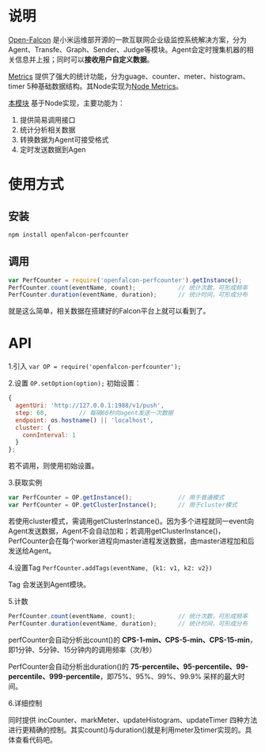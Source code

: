 # 说明

[Open-Falcon](http://open-falcon.com/) 是小米运维部开源的一款互联网企业级监控系统解决方案，分为Agent、Transfe、Graph、Sender、Judge等模块。Agent会定时搜集机器的相关信息并上报；同时可以**接收用户自定义数据**。

[Metrics](http://dropwizard.github.io/metrics/2.2.0/getting-started/) 提供了强大的统计功能，分为guage、counter、meter、histogram、timer 5种基础数据结构。其Node实现为[Node Metrics](https://github.com/mikejihbe/metrics)。

[本模块](https://github.com/efeiefei/openfalcon-perfcounter) 基于Node实现，主要功能为：
1. 提供简易调用接口
2. 统计分析相关数据
3. 转换数据为Agent可接受格式
4. 定时发送数据到Agen

# 使用方式

## 安装
```sh
npm install openfalcon-perfcounter
```
## 调用
```javascript
var PerfCounter = require('openfalcon-perfcounter').getInstance();
PerfCounter.count(eventName, count);            // 统计次数，可形成频率
PerfCounter.duration(eventName, duration);      // 统计时间，可形成分布
```
就是这么简单，相关数据在搭建好的Falcon平台上就可以看到了。

# API

1.引入 ```var OP = require('openfalcon-perfcounter');```

2.设置 ```OP.setOption(option);``` 
初始设置：
```javascript
{
  agentUri: 'http://127.0.0.1:1988/v1/push',
  step: 60,         // 每隔60秒向agent发送一次数据
  endpoint: os.hostname() || 'localhost',
  cluster: {
    connInterval: 1
  }
};
```
若不调用，则使用初始设置。

3.获取实例
```javascript
var PerfCounter = OP.getInstance();             // 用于普通模式
var PerfCounter = OP.getClusterInstance();      // 用于cluster模式
```
若使用cluster模式，需调用getClusterInstance()。因为多个进程就同一event向Agent发送数据，Agent不会自动加和；若调用getClusterInstance()，PerfCounter会在每个worker进程向master进程发送数据，由master进程加和后发送给Agent。

4.设置Tag ```PerfCounter.addTags(eventName, {k1: v1, k2: v2})```

Tag 会发送到Agent模块。

5.计数
```javascript
PerfCounter.count(eventName, count);            // 统计次数，可形成频率
PerfCounter.duration(eventName, duration);      // 统计时间，可形成分布
```

perfCounter会自动分析出count()的 **CPS-1-min、CPS-5-min、CPS-15-min**，即1分钟、5分钟、15分钟内的调用频率（次/秒）

PerfCounter会自动分析出duration()的 **75-percentile、95-percentile、99-percentile、999-percentile**，即75%、95%、99%、99.9% 采样的最大时间。

6.详细控制

同时提供 incCounter、markMeter、updateHistogram、updateTimer 四种方法进行更精确的控制。其实count()与duration()就是利用meter及timer实现的。具体查看代码吧。

